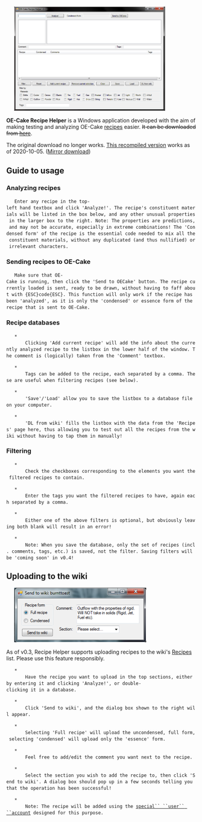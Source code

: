 `   `<img src="/images/Helper.png" title="Helper.png" width="400" alt="Helper.png" />

**OE-Cake Recipe Helper** is a Windows application developed with the aim of making testing and analyzing OE-Cake [recipes](/recipes.md "recipes") easier. <s>It can be downloaded from [here](http://code.google.com/p/oecake-recipe-helper/)</s>.

The original download no longer works. [This recompiled version](https://drive.google.com/uc?id=11aoZ14yKTquotgVhK8eKW2v50dRGlelb) works as of 2020-10-05. ([Mirror download](https://lbda.net/NVSl.zip))

## Guide to usage

### Analyzing recipes

`   Enter any recipe in the top-left hand textbox and click 'Analyze!'. The recipe's constituent materials will be listed in the box below, and any other unusual properties in the larger box to the right. Note: The properties are predictions, and may not be accurate, especially in extreme combinations! The 'Condensed form' of the recipe is the essential code needed to mix all the constituent materials, without any duplicated (and thus nullified) or irrelevant characters.`

### Sending recipes to OE-Cake

`   Make sure that OE-Cake is running, then click the 'Send to OECake' button. The recipe currently loaded is sent, ready to be drawn, without having to faff about with {ESC}code{ESC}. This function will only work if the recipe has been 'analyzed', as it is only the 'condensed' or essence form of the recipe that is sent to OE-Cake.`

### Recipe databases

`   *`  
`       Clicking 'Add current recipe' will add the info about the currently analyzed recipe to the listbox in the lower half of the window. The comment is (logically) taken from the 'Comment' textbox.`

`   *`  
`       Tags can be added to the recipe, each separated by a comma. These are useful when filtering recipes (see below).`

`   *`  
`       'Save'/'Load' allow you to save the listbox to a database file on your computer.`

`   *`  
`       'DL from wiki' fills the listbox with the data from the 'Recipes' page here, thus allowing you to test out all the recipes from the wiki without having to tap them in manually!`

### Filtering

`   *`  
`       Check the checkboxes corresponding to the elements you want the filtered recipes to contain.`

`   *`  
`       Enter the tags you want the filtered recipes to have, again each separated by a comma.`

`   *`  
`       Either one of the above filters is optional, but obviously leaving both blank will result in an error!`

`   *`  
`       Note: When you save the database, only the set of recipes (incl. comments, tags, etc.) is saved, not the filter. Saving filters will be 'coming soon' in v0.4!`

## Uploading to the wiki

`   `<img src="/images/Uploadtoweb.png" title="The upload dialog box" width="350" alt="The upload dialog box" />

As of v0.3, Recipe Helper supports uploading recipes to the wiki's [Recipes](/Recipes.md "Recipes") list. Please use this feature responsibly.

`   *`  
`       Have the recipe you want to upload in the top sections, either by entering it and clicking 'Analyze!', or double-clicking it in a database.`

`   *`  
`       Click 'Send to wiki', and the dialog box shown to the right will appear.`

`   *`  
`       Selecting 'Full recipe' will upload the uncondensed, full form, selecting 'condensed' will upload only the 'essence' form.`

`   *`  
`       Feel free to add/edit the comment you want next to the recipe.`

`   *`  
`       Select the section you wish to add the recipe to, then click 'Send to wiki'. A dialog box should pop up in a few seconds telling you that the operation has been successful!`

`   *`  
`       Note: The recipe will be added using the `[`special`` ``user`` ``account`](/User_OECake%20Recipe%20Helper.md "User:OECake Recipe Helper")` designed for this purpose.`
